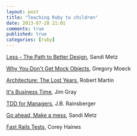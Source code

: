 ```yaml
---
layout: post
title: "Teaching Ruby to children"
date: 2013-07-28 21:01
comments: true
published: true
categories: [ruby]
---
```


<p>
	<a href="http://vimeo.com/26330100">Less - The Path to Better Design</a>, Sandi Metz</p>
<p>
	<a href="http://www.confreaks.com/videos/659-rubyconf2011-why-you-don-t-get-mock-objects">Why You Don&#39;t Get Mock Objects</a>, Gregory Moeck</p>
<p>
	<a href="http://www.youtube.com/watch?v=WpkDN78P884">Architecture: The Lost Years</a>, Robert Martin</p>
<p>
	<a href="https://www.youtube.com/watch?NR=1&amp;feature=endscreen&amp;v=lhFSc0dWsto">It&#39;s Business Time</a>, Jim Gray</p>
<p>
	<a href="http://vimeo.com/4396476">TDD for Managers</a>, J.B. Rainsberger</p>
<p>
	<a href="http://www.confreaks.com/videos/1115-gogaruco2012-go-ahead-make-a-mess">Go ahead, Make a mess</a>, Sandi Metz</p>
<p>
	<a href="http://www.confreaks.com/videos/641-gogaruco2011-fast-rails-tests">Fast Rails Tests</a>, Corey Haines</p>

